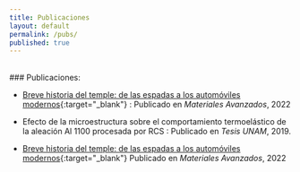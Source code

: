 ```yaml
---
title: Publicaciones
layout: default
permalink: /pubs/
published: true
---
```

<br>
### Publicaciones:

* [Breve historia del temple: de las espadas a los automóviles modernos](https://www.iim.unam.mx/MA/36){:target="_blank"}
:   Publicado en _Materiales Avanzados_, 2022

* Efecto de la microestructura sobre el comportamiento termoelástico de la aleación Al 1100 procesada por RCS
:   Publicado en _Tesis UNAM_, 2019. 

* [Breve historia del temple: de las espadas a los automóviles modernos](https://www.iim.unam.mx/MA/36){:target="_blank"}
  Publicado en _Materiales Avanzados_, 2022
